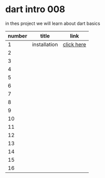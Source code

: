 # dart intro 008
 in thes project we will learn about dart basics
 
|  number |  title | link  |  
|---|---|---|
|  1 |  installation |[click here](./classes/class1.md)   |
 | 2  |   |   | 
|  3 |   |   |  
|  4 |   |   |   
|  5 |   |   |   
|  6 |   |   | 
|  7 |   |   | 
|  8 |   |   | 
| 9  |   |   | 
|  10 |   |   | 
| 11  |   |   | 
| 12  |   |   | 
| 13  |   |   | 
| 14  |   |   | 
|  15 |   |   | 
|  16 |   |   | 